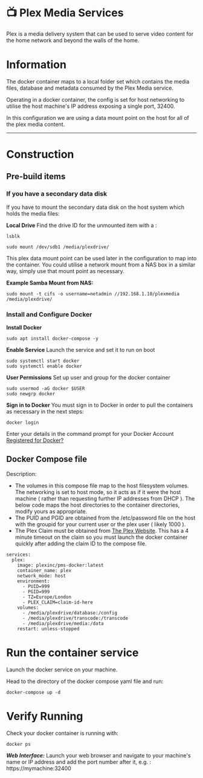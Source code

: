 # :tv: Plex Media Services

Plex is a media delivery system that can be used to serve video content for the home network and beyond the walls of the home.

# Information

The docker container maps to a local folder set which contains the media files, database and metadata consumed by the Plex Media service. 

Operating in a docker container, the config is set for host networking to utilise the host machine's IP address exposing a single port, 32400.

In this configuration we are using a data mount point on the host for all of the plex media content.

----

# Construction

## Pre-build items

### If you have a secondary data disk
If you have to mount the secondary data disk on the host system which holds the media files:

**Local Drive**
Find the drive ID for the unmounted item with a :
```
lsblk
```

```
sudo mount /dev/sdb1 /media/plexdrive/
```

This plex data mount point can be used later in the configuration to map into the container. You could utilise a network mount from a NAS box in a similar way, simply use that mount point as necessary.

**Example Samba Mount from NAS:**

```
sudo mount -t cifs -o username=netadmin //192.168.1.10/plexmedia /media/plexdrive/
```

### Install and Configure Docker

**Install Docker**
```
sudo apt install docker-compose -y
```

**Enable Service**
Launch the service and set it to run on boot
```
sudo systemctl start docker
sudo systemctl enable docker
```

**User Permissions**
Set up user and group for the docker container 

```
sudo usermod -aG docker $USER
sudo newgrp docker
```

**Sign in to Docker**
You must sign in to Docker in order to pull the containers as necessary in the next steps:

```
docker login
```

Enter your details in the command prompt for your Docker Account [Registered for Docker?](https://hub.docker.com)

## Docker Compose file

Description:
- The volumes in this compose file map to the host filesystem volumes. The networking is set to host mode, so it acts as if it were the host machine ( rather than requesting further IP addresses from DHCP ). The below code maps the host directories to the container directories, modify yours as appropriate.
- The PUID and PGID are obtained from the /etc/password file on the host with the groupid for your current user or the plex user ( likely 1000 ).
- The Plex Claim must be obtained from [The Plex Website](https://plex.tx/claim). This has a 4 minute timeout on the claim so you must launch the docker container quickly after adding the claim ID to the compose file.

```
services:
  plex:
    image: plexinc/pms-docker:latest
    container_name: plex
    network_mode: host
    environment:
      - PUID=999
      - PGID=999
      - TZ=Europe/London
      - PLEX_CLAIM=claim-id-here
    volumes:
      - /media/plexdrive/database:/config
      - /media/plexdrive/transcode:/transcode
      - /media/plexdrive/media:/data
    restart: unless-stopped
```


# Run the container service

Launch the docker service on your machine.

Head to the directory of the docker compose yaml file and run:

```
docker-compose up -d
```

# Verify Running

Check your docker container is running with:

```
docker ps
```

***Web Interface:***
Launch your web browser and navigate to your machine's name or IP address and add the port number after it, e.g. : https://mymachine:32400

